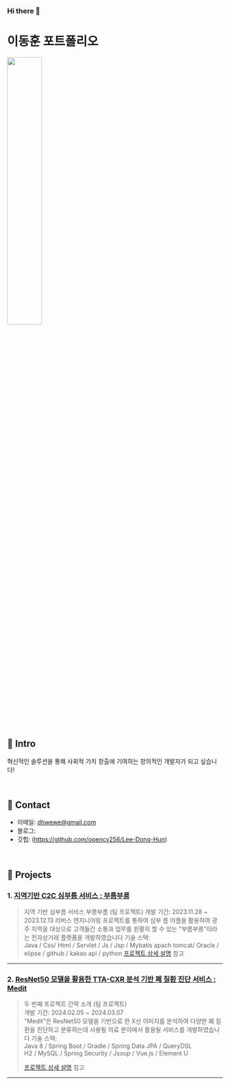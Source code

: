 ### Hi there 👋

<!--
**opencv256/opencv256** is a ✨ _special_ ✨ repository because its `README.md` (this file) appears on your GitHub profile.

Here are some ideas to get you started:

- 🔭 I’m currently working on ...
- 🌱 I’m currently learning ...
- 👯 I’m looking to collaborate on ...
- 🤔 I’m looking for help with ...
- 💬 Ask me about ...
- 📫 How to reach me: ...
- 😄 Pronouns: ...
- ⚡ Fun fact: ...
-->


# 이동훈 포트폴리오
<img src="https://github.com/opencv256/opencv256/assets/118248807/c568a138-d6dc-4a5b-a844-9459f9b9b2c8" width="40%" height="40%">

</br>

## :pushpin: Intro
혁신적인 솔루션을 통해 사회적 가치 창출에 기여하는 창의적인 개발자가 되고 싶습니다!

</br>

## :pushpin: Contact
- 이메일: dhwewe@gmail.com
- 블로그: 
- 깃헙: (https://github.com/opencv256/Lee-Dong-Hun)

</br>

## :pushpin: Projects
### 1. [지역기반 C2C 심부름 서비스 : 부름부릉](https://github.com/2021-SMHRD-KDT-AI-15/BB)
> 지역 기반 심부름 서비스 부릉부름 (팀 프로젝트)
> 개발 기간: 2023.11.28 ~ 2023.12.13
> 리버스 엔지니어링 프로젝트를 통하여 심부 름 어플을 활용하여 광주 지역을 대상으로 고객들간 소통과 업무를 원활히 할 수 있는 "부름부릉"이라는 전자상거래 플랫폼을 개발하였습니다 
>기술 스택:  
>Java / Css/ Html / Servlet / Js / Jsp / Mybatis
>apach tomcat/ Oracle / elipse / github / kakao api / python
>[프로젝트 상세 설명](https://github.com/2021-SMHRD-KDT-AI-15/BB) 참고
> 
---

### 2. [ResNet50 모델을 활용한 TTA-CXR 분석 기반 폐 질환 진단 서비스 : Medit](https://github.com/not-null-i-want/medit)
>두 번째 프로젝트 간략 소개  (팀 프로젝트)  
>개발 기간: 2024.02.05 ~ 2024.03.07  
>"Medit"은 ResNet50 모델을 기반으로 한  X선 이미지를 분석하여 다양한 폐 질환을 진단하고 분류하는데 사용될 의료 분야에서 활용될 서비스를 개발하였습니다
>기술 스택:  
>Java 8 / Spring Boot / Gradle / Spring Data JPA / QueryDSL  
>H2 / MySQL / Spring Security / Jsoup / Vue.js / Element U  
>  
>[프로젝트 상세 설명](https://github.com/not-null-i-want/medit) 참고

---
